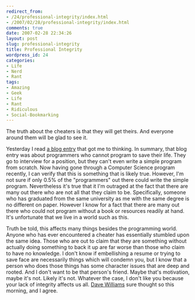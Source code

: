 ```yaml
---
redirect_from:
- /24/professional-integrity/index.html
- /2007/02/28/professional-integrity/index.html
comments: true
date: 2007-02-28 22:34:26
layout: post
slug: professional-integrity
title: Professional Integrity
wordpress_id: 24
categories:
- Life
- Nerd
- Rant
tags:
- Amazing
- Geek
- Life
- Rant
- Ridiculous
- Social-Bookmarking
---
```


The truth about the cheaters is that they will get theirs.  And everyone around them will be glad to see it.

Yesterday I read [a blog entry](http://www.codinghorror.com/blog/archives/000781.html) that got me to thinking.  In summary, that blog entry was about programmers who cannot program to save their life.  They go to interview for a position, but they can't even write a simple program from scratch.  Now having gone through a Computer Science program recently, I can verify that this is something that is likely true.  However, I'm not sure if only 0.5% of the "programmers" out there could write the simple program.  Nevertheless it's true that it I'm outraged at the fact that there are many out there who are not all that they claim to be.  Specifically, someone who has graduated from the same university as me with the same degree is no different on paper.  However I know for a fact that there are many out there who could not program without a book or resources readily at hand.  It's unfortunate that we live in a world such as this.

Truth be told, this affects many things besides the programming world.  Anyone who has ever encountered a cheater has essentially stumbled upon the same idea.  Those who are out to claim that they are something without actually doing something to back it up are far worse than those who claim to have no knowledge.  I don't know if embellishing a resume or trying to save face are necessarily things which will condemn you, but I know that a person who does those things has some character issues that are deep and rooted.  And I don't want to be that person's friend.  Maybe that's motivation, maybe it's not.  Likely it's not.  Whatever the case, I don't like you because your lack of integrity affects us all.  [ Dave Williams](http://www.knx1070.com/pages/3323.php?contentType=4&contentId=94560) sure thought so this morning, and I agree.
